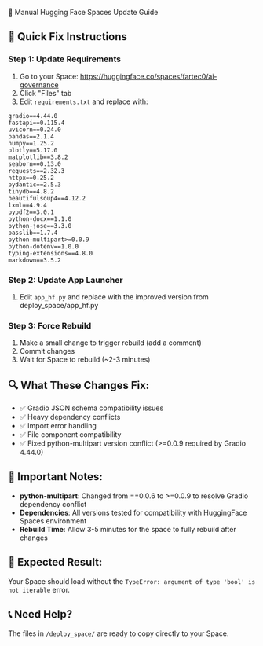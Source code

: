 🔧 Manual Hugging Face Spaces Update Guide

## 🎯 Quick Fix Instructions

### Step 1: Update Requirements
1. Go to your Space: https://huggingface.co/spaces/fartec0/ai-governance
2. Click "Files" tab
3. Edit `requirements.txt` and replace with:

```
gradio==4.44.0
fastapi==0.115.4
uvicorn==0.24.0
pandas==2.1.4
numpy==1.25.2
plotly==5.17.0
matplotlib==3.8.2
seaborn==0.13.0
requests==2.32.3
httpx==0.25.2
pydantic==2.5.3
tinydb==4.8.2
beautifulsoup4==4.12.2
lxml==4.9.4
pypdf2==3.0.1
python-docx==1.1.0
python-jose==3.3.0
passlib==1.7.4
python-multipart>=0.0.9
python-dotenv==1.0.0
typing-extensions==4.8.0
markdown==3.5.2
```

### Step 2: Update App Launcher
1. Edit `app_hf.py` and replace with the improved version from deploy_space/app_hf.py

### Step 3: Force Rebuild
1. Make a small change to trigger rebuild (add a comment)
2. Commit changes
3. Wait for Space to rebuild (~2-3 minutes)

## 🔍 What These Changes Fix:
- ✅ Gradio JSON schema compatibility issues
- ✅ Heavy dependency conflicts
- ✅ Import error handling
- ✅ File component compatibility
- ✅ Fixed python-multipart version conflict (>=0.0.9 required by Gradio 4.44.0)

## 🚨 Important Notes:
- **python-multipart**: Changed from ==0.0.6 to >=0.0.9 to resolve Gradio dependency conflict
- **Dependencies**: All versions tested for compatibility with HuggingFace Spaces environment
- **Rebuild Time**: Allow 3-5 minutes for the space to fully rebuild after changes

## 🎉 Expected Result:
Your Space should load without the `TypeError: argument of type 'bool' is not iterable` error.

## 📞 Need Help?
The files in `/deploy_space/` are ready to copy directly to your Space.
